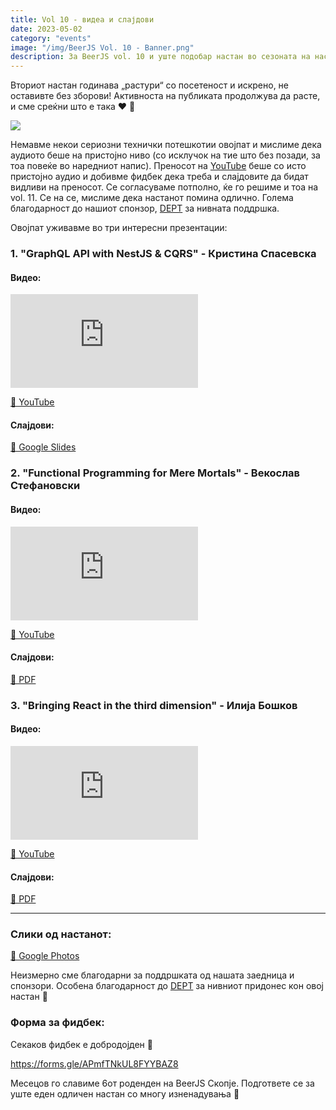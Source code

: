 ```yaml
---
title: Vol 10 - видеа и слајдови
date: 2023-05-02
category: "events"
image: "/img/BeerJS Vol. 10 - Banner.png"
description: За BeerJS vol. 10 и уште подобар настан во сезоната на настани за 2023 🍻
---
```


Вториот настан годинава „растури“ со посетеност и искрено, не оставивте без зборови! Активноста на публиката продолжува
да расте, и сме среќни што е така ❤️ 🍻

<img src="/img/BeerJS Vol. 10 - Banner.png" />

Немавме некои сериозни технички потешкотии овојпат и мислиме дека аудиото беше на пристојно ниво (со исклучок на тие што
без позади, за тоа повеќе во наредниот напис). Преносот на [YouTube](https://www.youtube.com/watch?v=5OZ8Px8Shmc) беше
со исто пристојно аудио и добивме фидбек дека треба и слајдовите да бидат видливи на преносот. Се согласуваме потполно,
ќе го решиме и тоа на vol. 11. Се на се, мислиме дека настанот помина одлично. Голема благодарност до нашиот спонзор,
[DEPT](https://deptagency.com) за нивната поддршка.

Овојпат уживавме во три интересни презентации:

### 1. "GraphQL API with NestJS & CQRS" - **Кристина Спасевска**

#### Видео:

<div class="iframe-wrapper"><iframe src="https://www.youtube.com/embed/sGd1xylebm8" frameborder="0" allowfullscreen></iframe></div>

[🔗 YouTube](https://www.youtube.com/watch?v=sGd1xylebm8)

#### Слајдови:

[🔗 Google Slides](https://docs.google.com/presentation/d/1apd1sVI-LCa_lbinij9QKq-BepYsrMhfT9h6m0GyzoE/edit?usp=sharing)

### 2. "Functional Programming for Mere Mortals" - **Векослав Стефановски**

#### Видео:

<div class="iframe-wrapper"><iframe src="https://www.youtube.com/embed/CZJeaNBa9h8" frameborder="0" allowfullscreen></iframe></div>

[🔗 YouTube](https://www.youtube.com/watch?v=CZJeaNBa9h8)

#### Слајдови:

[🔗 PDF](/10_-_Functional.pdf)

### 3. "Bringing React in the third dimension" - **Илија Бошков**

#### Видео:

<div class="iframe-wrapper"><iframe src="https://www.youtube.com/embed/ONQcgqtU768" frameborder="0" allowfullscreen></iframe></div>

[🔗 YouTube](https://www.youtube.com/watch?v=ONQcgqtU768)

#### Слајдови:

[🔗 PDF](/Bringing_React_Into_the_Third_Dimension.pdf)

---

### Слики од настанот:

[🔗 Google Photos](https://photos.app.goo.gl/25fYRSGneq4xYAJD7)

Неизмерно сме благодарни за поддршката од нашата заедница и спонзори. Особена благодарност до
[DEPT](https://deptagency.com) за нивниот придонес кон овој настан 🍻

### Форма за фидбек:

Секаков фидбек е добродојден 🍻

https://forms.gle/APmfTNkUL8FYYBAZ8

Месецов го славиме 6от роденден на BeerJS Скопје. Подгответе се за уште еден одличен настан со многу изненадувања 🍻
